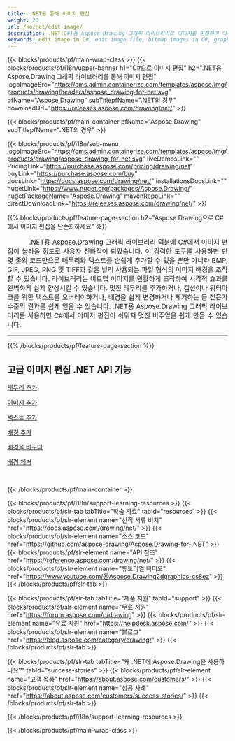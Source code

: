 ```yaml
---
title: .NET을 통해 이미지 편집
weight: 20
url: /ko/net/edit-image/
description: .NET(C#)용 Aspose.Drawing 그래픽 라이브러리로 이미지를 편집하여 이미지 테두리, 텍스트 추가, 배경 변경 또는 제거
keywords: edit image in C#, edit image file, bitmap images in C#, graphic library .NET의 경우, add image, add border, 텍스트 추가, add background, change background, remove background
---
```


{{< blocks/products/pf/main-wrap-class >}}
{{< blocks/products/pf/i18n/upper-banner h1="C#으로 이미지 편집" h2=".NET용 Aspose.Drawing 그래픽 라이브러리를 통해 이미지 편집" logoImageSrc="https://cms.admin.containerize.com/templates/aspose/img/products/drawing/headers/aspose_drawing-for-net.svg" pfName="Aspose.Drawing" subTitlepfName=".NET의 경우" downloadUrl="https://releases.aspose.com/drawing/net/" >}}

{{< blocks/products/pf/main-container pfName="Aspose.Drawing" subTitlepfName=".NET의 경우" >}}

{{< blocks/products/pf/i18n/sub-menu logoImageSrc="https://cms.admin.containerize.com/templates/aspose/img/products/drawing/aspose_drawing-for-net.svg" liveDemosLink="" PricingLink="https://purchase.aspose.com/pricing/drawing/net" buyLink="https://purchase.aspose.com/buy" docsLink="https://docs.aspose.com/drawing/net/" installationsDocsLink="" nugetLink="https://www.nuget.org/packages/Aspose.Drawing/" nugetPackageName="Aspose.Drawing" mavenRepoLink="" directDownloadLink="https://releases.aspose.com/drawing/net/" >}}

{{% blocks/products/pf/feature-page-section  h2="Aspose.Drawing으로 C#에서 이미지 편집을 단순화하세요" %}}
<p align="justify" style="text-indent:50px;font-size:15px;" id="overview" name="overview">
.NET용 Aspose.Drawing 그래픽 라이브러리 덕분에 C#에서 이미지 편집이 놀라울 정도로 사용자 친화적이 되었습니다. 이 강력한 도구를 사용하면 단 몇 줄의 코드만으로 테두리와 텍스트를 손쉽게 추가할 수 있을 뿐만 아니라 BMP, GIF, JPEG, PNG 및 TIFF과 같은 널리 사용되는 파일 형식의 이미지 배경을 조작할 수 있습니다. 라이브러리는 비트맵 이미지를 원활하게 조작하여 시각적 효과를 완벽하게 쉽게 향상시킬 수 있습니다. 멋진 테두리를 추가하거나, 캡션이나 워터마크를 위한 텍스트를 오버레이하거나, 배경을 쉽게 변경하거나 제거하는 등 전문가 수준의 결과를 쉽게 얻을 수 있습니다. .NET용 Aspose.Drawing 그래픽 라이브러리를 사용하면 C#에서 이미지 편집이 쉬워져 멋진 비주얼을 쉽게 만들 수 있습니다.</p>

<hr/>
{{% /blocks/products/pf/feature-page-section %}}

<!--Feature-section Start-->
<div class="container-fluid features-section bg-gray singleproduct">
 <a class="anchor" id="features" name="features">
 </a>
 <div class="row">
  <div class="container">
   <h2 class="h2title">
    고급 이미지 편집 .NET API 기능
   </h2>
   <p>
   </p>
   <div class="col-lg-4">
    <em class="fa fa-pencil-square-o ico-blue fa-2x col-lg-2">
    </em>
    <p class="col-lg-10"><a href="add-border/">테두리 추가</a>
    </p>
   </div>
   <div class="col-lg-4">
    <em class="fa fa-pencil-square-o ico-blue fa-2x col-lg-2">
    </em>
    <p class="col-lg-10">
     <a href="add-image/">이미지 추가</a>
    </p>
   </div>
   <div class="col-lg-4">
    <em class="fa fa-font ico-blue fa-2x col-lg-2">
    </em>
    <p class="col-lg-10">
     <a href="add-text/">텍스트 추가</a>
    </p>
   </div>
   <div class="col-lg-4">
    <em class="fa fa-pencil-square-o ico-blue fa-2x col-lg-2">
    </em>
    <p class="col-lg-10">
     <a href="add-background/">배경 추가</a>
    </p>
   </div>
   <div class="col-lg-4">
    <em class="fa fa-cog ico-blue fa-2x col-lg-2">
    </em>
    <p class="col-lg-10">
     <a href="change-background/">배경을 바꾸다</a>
    </p>
   </div>
   <div class="col-lg-4">
    <em class="fa fa-cog ico-blue fa-2x col-lg-2">
    </em>
    <p class="col-lg-10">
     <a href="remove-background/">배경 제거</a>
    </p>
   </div>
  </div> 
 </div>
</div>  
<br/>

{{< /blocks/products/pf/main-container >}}

{{< blocks/products/pf/i18n/support-learning-resources >}}
{{< blocks/products/pf/slr-tab tabTitle="학습 자료" tabId="resources" >}}
{{< blocks/products/pf/slr-element name="선적 서류 비치" href="https://docs.aspose.com/drawing/net/" >}}
{{< blocks/products/pf/slr-element name="소스 코드" href="https://github.com/aspose-drawing/Aspose.Drawing-for-.NET" >}}
{{< blocks/products/pf/slr-element name="API 참조" href="https://reference.aspose.com/drawing/net/" >}}
{{< blocks/products/pf/slr-element name="튜토리얼 비디오" href="https://www.youtube.com/@Aspose.Drawing2dgraphics-cs8ez" >}}
{{< /blocks/products/pf/slr-tab >}}

{{< blocks/products/pf/slr-tab tabTitle="제품 지원" tabId="support" >}}
{{< blocks/products/pf/slr-element name="무료 지원" href="https://forum.aspose.com/c/drawing" >}}
{{< blocks/products/pf/slr-element name="유료 지원" href="https://helpdesk.aspose.com/" >}}
{{< blocks/products/pf/slr-element name="블로그" href="https://blog.aspose.com/category/drawing/" >}}
{{< /blocks/products/pf/slr-tab >}}

{{< blocks/products/pf/slr-tab tabTitle="왜 .NET에 Aspose.Drawing을 사용하나요?" tabId="success-stories" >}}
{{< blocks/products/pf/slr-element name="고객 목록" href="https://about.aspose.com/customers/" >}}
{{< blocks/products/pf/slr-element name="성공 사례" href="https://about.aspose.com/customers/success-stories/" >}}
{{< /blocks/products/pf/slr-tab >}}

{{< /blocks/products/pf/i18n/support-learning-resources >}}

{{< /blocks/products/pf/main-wrap-class >}}
